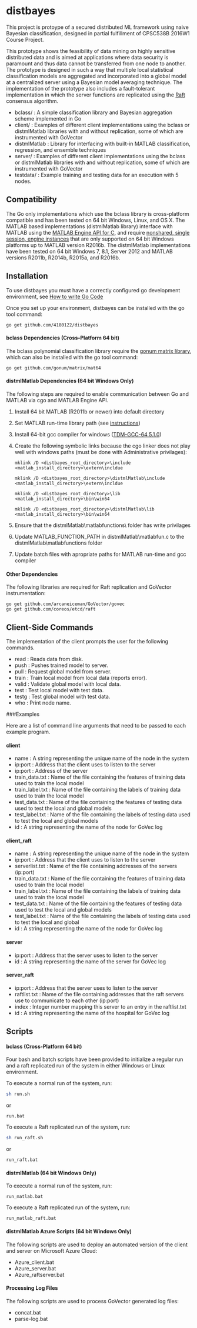 # distbayes
This project is protoype of a secured distributed ML framework using naive Bayesian classification, designed in partial fulfillment of CPSC538B 2016W1 Course Project.

This prototype shows the feasibility of data mining on highly sensitive distributed data and is aimed at applications where data security is paramount and thus data cannot be transferred from one node to another. The prototype is designed in such a way that multiple local statistical classification models are aggregated and incorporated into a global model at a centralized server using a Bayesian model averaging technique. The implementation of the prototype also includes a fault-tolerant implementation in which the server functions are replicated using the [Raft](https://raft.github.io/) consensus algorithm.

* bclass/       : A simple classification library and Bayesian aggregation scheme implemented in Go
* client/       : Examples of different client implementations using the bclass or distmlMatlab libraries with and without replication, some of which are instrumented with GoVector
* distmlMatlab  : Library for interfacing with built-in MATLAB classification, regression, and ensemble techniques
* server/       : Examples of different client implementations using the bclass or distmlMatlab libraries with and without replication, some of which are instrumented with GoVector
* testdata/     : Example training and testing data for an execution with 5 nodes.

## Compatibility

The Go only implementations which use the bclass library is cross-platform compatible and has been tested on 64 bit Windows, Linux, and OS X. The MATLAB based implementations (distmlMatlab library) interface with MATLAB using the [MATLAB Engine API for C](https://www.mathworks.com/help/matlab/calling-matlab-engine-from-c-c-and-fortran-programs.html), and require [nonshared, single session, engine instances](https://www.mathworks.com/help/matlab/apiref/engopensingleuse.html) that are only supported on 64 bit Windows platforms up to MATLAB version R2016b. The distmlMatlab implementations have been tested on 64 bit Windows 7, 8.1, Server 2012 and MATLAB versions R2011b, R2014b, R2015a, and R2016b.

## Installation

To use distbayes you must have a correctly configured go development environment, see [How to write Go Code](https://golang.org/doc/code.html)

Once you set up your environment, distbayes can be installed with the go tool command:

```
go get github.com/4180122/distbayes
```

#### bclass Dependencies (Cross-Platform 64 bit)
The bclass polynomial classification library require the [gonum matrix library](https://github.com/gonum/matrix), which can also be installed with the go tool command:

```
go get github.com/gonum/matrix/mat64
```
#### distmlMatlab Dependencies (64 bit Windows Only)
The following steps are required to enable communication between Go and MATLAB via cgo and MATLAB Engine API.

 1. Install 64 bit MATLAB (R2011b or newer) into default directory
 2. Set MATLAB run-time library path (see [instructions](https://www.mathworks.com/help/matlab/matlab_external/building-and-running-engine-applications-on-windows-operating-systems.html))
 3. Install 64-bit gcc compiler for windows ([TDM-GCC-64 5.1.0](http://tdm-gcc.tdragon.net/download))
 4. Create the following symbolic links because the cgo linker does not play well with windows paths (must be done with Administrative privilages):

	```
	mklink /D <distbayes_root_directory>\include <matlab_install_directory>\extern\incldue
	
	mklink /D <distbayes_root_directory>\distmlMatlab\include <matlab_install_directory>\extern\incldue
	
	mklink /D <distbayes_root_directory>\lib <matlab_install_directory>\bin\win64
	
	mklink /D <distbayes_root_directory>\distmlMatlab\lib <matlab_install_directory>\bin\win64 
	```
 5. Ensure that the distmlMatlab\matlabfunctions\ folder has write privilages
 6. Update MATLAB_FUNCTION_PATH in distmlMatlab\matlabfun.c to the distmlMatlab\matlabfunctions folder
 6. Update batch files with apropriate paths for MATLAB run-time and gcc compiler

#### Other Dependencies
The following libraries are required for Raft replication and GoVector instrumentation:
```
go get github.com/arcaneiceman/GoVector/govec
go get github.com/coreos/etcd/raft
```


## Client-Side Commands

The implementation of the client prompts the user for the following commands.

* read  : Reads data from disk.
* push  : Pushes trained model to server.
* pull  : Request global model from server.
* train : Train local model from local data (reports error).
* valid : Validate global model with local data.
* test  : Test local model with test data.
* testg : Test global model with test data.
* who   : Print node name.

###Examples

Here are a list of command line arguments that need to be passed to each example program.

#### client
* name            : A string representing the unique name of the node in the system
* ip:port         : Address that the client uses to listen to the server
* ip:port         : Address of the server
* train_data.txt  : Name of the file containing the features of training data used to train the local model
* train_label.txt : Name of the file containing the labels of training data used to train the local model
* test_data.txt   : Name of the file containing the features of testing data used to test the local and global models
* test_label.txt  : Name of the file containing the labels of testing data used to test the local and global models
* id              : A string representing the name of the node for GoVec log

#### client_raft
* name            : A string representing the unique name of the node in the system
* ip:port         : Address that the client uses to listen to the server
* serverlist.txt  : Name of the file containing addresses of the servers (ip:port)
* train_data.txt  : Name of the file containing the features of training data used to train the local model
* train_label.txt : Name of the file containing the labels of training data used to train the local model
* test_data.txt   : Name of the file containing the features of testing data used to test the local and global models
* test_label.txt  : Name of the file containing the labels of testing data used to test the local and global 
* id              : A string representing the name of the node for GoVec log

#### server
* ip:port         : Address that the server uses to listen to the server
* id              : A string representing the name of the server for GoVec log

#### server_raft
* ip:port         : Address that the server uses to listen to the server
* raftlist.txt    : Name of the file containing addresses that the raft servers use to communicate to each other (ip:port)
* index           : Integer number mapping this server to an entry in the raftlist.txt
* id              : A string representing the name of the hospital for GoVec log

## Scripts
#### bclass (Cross-Platform 64 bit)
Four bash and batch scripts have been provided to initialize a regular run and a raft replicated run of the system in either Windows or Linux environment.

To execute a normal run of the system, run:

```sh
sh run.sh
```
or
```
run.bat
```

To execute a Raft replicated run of the system, run:

```sh
sh run_raft.sh
```
or
```
run_raft.bat
```

#### distmlMatlab (64 bit Windows Only)
To execute a normal run of the system, run:

```
run_matlab.bat
```

To execute a Raft replicated run of the system, run:

```
run_matlab_raft.bat
```

#### distmlMatlab Azure Scripts (64 bit Windows Only)
The following scripts are used to deploy an automated version of the client and server on Microsoft Azure Cloud:

 * Azure_client.bat
 * Azure_server.bat
 * Azure_raftserver.bat


#### Processing Log Files
The following scripts are used to process GoVector generated log files:

 * concat.bat
 * parse-log.bat
